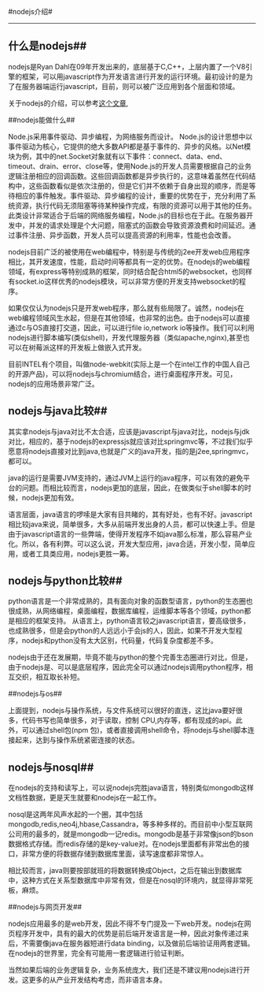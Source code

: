 #nodejs介绍#
***


## 什么是nodejs##

nodejs是Ryan Dahl在09年开发出来的，底层基于C,C++，上层内置了一个V8引擎的框架，可以用javascript作为开发语言进行开发的运行环境。最初设计的是为了在服务器端运行javascript，目前，则可以被广泛应用到各个层面和领域。

关于nodejs的介绍，可以参考[这个文章](https://speakerdeck.com/jacksontian/nodede-he-xin-yu-hong-li),



##nodejs能做什么##

Node.js采用事件驱动、异步编程，为网络服务而设计。
Node.js的设计思想中以事件驱动为核心，它提供的绝大多数API都是基于事件的、异步的风格。以Net模块为例，其中的net.Socket对象就有以下事件：connect、data、end、timeout、drain、error、close等，使用Node.js的开发人员需要根据自己的业务逻辑注册相应的回调函数。这些回调函数都是异步执行的，这意味着虽然在代码结构中，这些函数看似是依次注册的，但是它们并不依赖于自身出现的顺序，而是等待相应的事件触发。事件驱动、异步编程的设计，重要的优势在于，充分利用了系统资源，执行代码无须阻塞等待某种操作完成，有限的资源可以用于其他的任务。此类设计非常适合于后端的网络服务编程，Node.js的目标也在于此。在服务器开发中，并发的请求处理是个大问题，阻塞式的函数会导致资源浪费和时间延迟。通过事件注册、异步函数，开发人员可以提高资源的利用率，性能也会改善。

nodejs目前广泛的被使用在web编程中，特别是与传统的j2ee开发web应用程序相比，其开发速度，性能，启动时间等都具有一定的优势。在nodejs的web编程领域，有express等特别成熟的框架，同时结合配合html5的websocket，也同样有socket.io这样优秀的nodejs模块，可以非常方便的开发支持websocket的程序。

如果仅仅认为nodejs只是开发web程序，那么就有些局限了。诚然，nodejs在web编程领域风生水起，但是在其他领域，也非常的出色。由于nodejs可以直接通过c与OS直接打交道，因此，可以进行file io,network io等操作。我们可以利用nodejs进行脚本编写(类似shell)，开发代理服务器（类似apache,nginx),甚至也可以在树莓派这样的开发板上做嵌入式开发。

目前INTEL有个项目，叫做node-webkit(实际上是一个在intel工作的中国人自己的开源产品)，可以将nodejs与chromium结合，进行桌面程序开发。可见，nodejs的应用场景非常广泛。


## nodejs与java比较##
其实拿nodejs与java对比不太合适，应该是javascript与java对比，nodejs与jdk对比，相应的，基于nodejs的expressjs就应该对比springmvc等，不过我们似乎愿意将nodejs直接对比到java,也就是广义的java开发，指的是j2ee,springmvc，都可以。

java的运行是需要JVM支持的，通过JVM上运行的java程序，可以有效的避免平台的问题。而相比较而言，nodejs更加的底层，因此，在做类似于shell脚本的时候，nodejs更加有效。

语言层面，java语言的啰嗦是大家有目共睹的，其有好处，也有不好。javascript相比较java来说，简单很多，大多从前端开发出身的人员，都可以快速上手。但是由于javascript语言的一些弊端，使得开发程序不如java那么标准，那么容易产业化。所以，各有利弊。可以这么说，开发大型应用，java合适，开发小型，简单应用，或者工具类应用，nodejs更胜一筹。





## nodejs与python比较##
python语言是一个非常成熟的，具有面向对象的函数型语言，python的生态圈也很成熟，从网络编程，桌面编程，数据库编程，运维脚本等各个领域，python都是相应的框架支持。
从语言上，python语言较之javascript语言，要高级很多，也成熟很多，但是会python的人远远小于会js的人，因此，如果不开发大型程序，nodejs和python没有太大区别，代码量，代码复杂度都差不多。

nodejs由于还在发展期，毕竟不能与python的整个完善生态圈进行对比，但是，由于nodejs是、可以是底层程序，因此完全可以通过nodejs调用python程序，相互交织，相互取长补短。



##nodejs与os##

上面提到，nodejs与操作系统，与文件系统可以很好的直连，这比java要好很多，代码书写也简单很多，对于读取，控制	CPU,内存等，都有现成的api。此外，可以通过shell包(npm 包)，或者直接调用shell命令，将nodejs与shell脚本连接起来，达到与操作系统紧密连接的状态。
## nodejs与nosql##

在nodejs的支持和读写上，可以说nodejs完胜java语言，特别类似mongodb这样文档性数据，更是天生就要和nodejs在一起工作。

nosql是这两年风声水起的一个圈，其中包括mongodb,redis,neo4j,hbase,Cassandra，等多种多样的。而目前中小型互联网公司用的最多的，就是mongodb一记redis。mongodb是基于非常像json的bson数据格式存储。而redis存储的是key-value对。在nodejs里面都有非常出色的接口，非常方便的将数据存储到数据库里面，读写速度都非常惊人。

相比较而言，java则要按部就班的将数据转换成Object，之后在输出到数据库中，这种方式在关系型数据库中非常有效，但是在nosql的环境内，就显得非常死板，麻烦。

##nodejs与网页开发##

nodejs应用最多的是web开发，因此不得不专门提及一下web开发。nodejs在网页程序开发中，具有的最大的优势是前后端开发语言是一种，因此对象传递过来后，不需要像java在服务器短进行data binding，以及做前后端验证用两套逻辑。在nodejs的世界里，完全有可能用一套逻辑进行验证判断。

当然如果后端的业务逻辑复杂，业务系统庞大，我们还是不建议用nodejs进行开发。这更多的从产业开发结构考虑，而非语言本身。